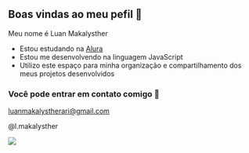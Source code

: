 ## Boas vindas ao meu pefil 🌟

Meu nome é Luan Makalysther

- Estou estudando na [Alura](https://www.alura.com.br)
- Estou me desenvolvendo na linguagem JavaScript
- Utilizo este espaço para minha organização e compartilhamento dos meus projetos desenvolvidos

### Você pode entrar em contato comigo 📧

luanmakalystherari@gmail.com

@l.makalysther

![](https://media1.tenor.com/m/Eof9glqtF6wAAAAC/finn-and-jake-finn.gif)
